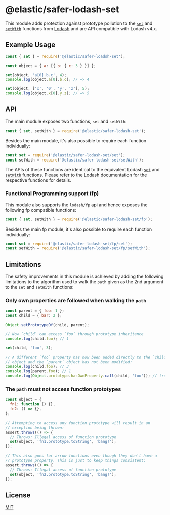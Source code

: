 # @elastic/safer-lodash-set

This module adds protection against prototype pollution to the [`set`]
and [`setWith`] functions from [Lodash] and are API compatible with
Lodash v4.x.

## Example Usage

```js
const { set } = require('@elastic/safer-loadsh-set');

const object = { a: [{ b: { c: 3 } }] };

set(object, 'a[0].b.c', 4);
console.log(object.a[0].b.c); // => 4

set(object, ['x', '0', 'y', 'z'], 5);
console.log(object.x[0].y.z); // => 5
```

## API

The main module exposes two functions, `set` and `setWith`:

```js
const { set, setWith } = require('@elastic/safer-lodash-set');
```

Besides the main module, it's also possible to require each function
individually:

```js
const set = require('@elastic/safer-lodash-set/set');
const setWith = require('@elastic/safer-lodash-set/setWith');
```

The APIs of these functions are identical to the equivalent Lodash
[`set`] and [`setWith`] functions. Please refer to the Lodash
documentation for the respective functions for details.

### Functional Programming support (fp)

This module also supports the `lodash/fp` api and hence exposes the
following fp compatible functions:

```js
const { set, setWith } = require('@elastic/safer-lodash-set/fp');
```

Besides the main fp module, it's also possible to require each function
individually:

```js
const set = require('@elastic/safer-lodash-set/fp/set');
const setWith = require('@elastic/safer-lodash-set/fp/setWith');
```

## Limitations

The safety improvements in this module is achieved by adding the
following limitations to the algorithm used to walk the `path` given as
the 2nd argument to the `set` and `setWith` functions:

### Only own properties are followed when walking the `path`

```js
const parent = { foo: 1 };
const child = { bar: 2 };

Object.setPrototypeOf(child, parent);

// Now `child` can access `foo` through prototype inheritance
console.log(child.foo); // 1

set(child, 'foo', 3);

// A different `foo` property has now been added directly to the `child`
// object and the `parent` object has not been modified:
console.log(child.foo); // 3
console.log(parent.foo); // 1
console.log(Object.prototype.hasOwnProperty.call(child, 'foo')); // true
```

### The `path` must not access function prototypes

```js
const object = {
  fn1: function () {},
  fn2: () => {},
};

// Attempting to access any function prototype will result in an
// exception being thrown:
assert.throws(() => {
  // Throws: Illegal access of function prototype
  set(object, 'fn1.prototype.toString', 'bang!');
});

// This also goes for arrow functions even though they don't have a
// prototype property. This is just to keep things consistent:
assert.throws(() => {
  // Throws: Illegal access of function prototype
  set(object, 'fn2.prototype.toString', 'bang!');
});
```

## License

[MIT](LICENSE)

[`set`]: https://lodash.com/docs/4.17.15#set
[`setwith`]: https://lodash.com/docs/4.17.15#setWith
[lodash]: https://lodash.com/
